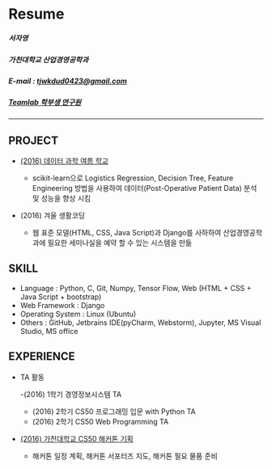 # Resume
##### 서자영
##### 가천대학교 산업경영공학과
##### E-mail : tjwkdud0423@gmail.com
##### [Teamlab 학부생 연구원](https://github.com/TeamLab) 
-----
## PROJECT
- [(2016) 데이터 과학 여름 학교](http://www.slideshare.net/secret/qqci5maNeXIGz7)
	- scikit-learn으로 Logistics Regression, Decision Tree, Feature Engineering 방법을 사용하여 데이터(Post-Operative Patient Data) 분석 및 성능을 향상 시킴

- (2016) 겨울 생활코딩
	- 웹 표준 모델(HTML, CSS, Java Script)과 Django를 사하하여 산업경영공학과에 필요한 세미나실을 예약 할 수 있는 시스템을 만듦

## SKILL
- Language : Python, C, Git, Numpy, Tensor Flow, Web (HTML + CSS + Java Script + bootstrap)<br/>
- Web Framework : Django<br/>
- Operating System : Linux (Ubuntu)<br/>
- Others : GitHub, Jetbrains IDE(pyCharm, Webstorm),
            Jupyter, MS Visual Studio, MS office

## EXPERIENCE
- TA 활동
	
	-(2016) 1학기 경영정보시스템 TA
	- (2016) 2학기 CS50 프로그래밍 입문 with Python TA
	- (2016) 2학기 CS50 Web Programming TA
	
- [(2016) 가천대학교 CS50 해커톤 기획](https://github.com/TeamLab/gachonhackday2016)
	- 해커톤 일정 계획, 해커톤 서포터즈 지도, 해커톤 필요 물품 준비
